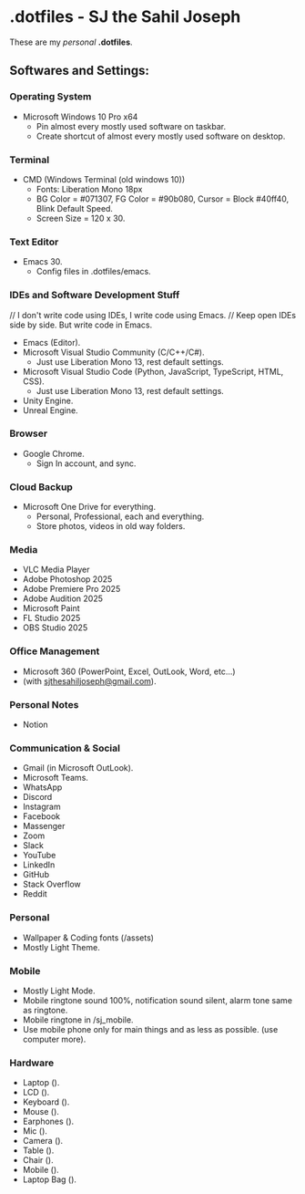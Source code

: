 
# .dotfiles - SJ the Sahil Joseph
These are my *personal* __.dotfiles__.

## Softwares and Settings:

### Operating System
- Microsoft Windows 10 Pro x64
  - Pin almost every mostly used software on taskbar.
  - Create shortcut of almost every mostly used software on desktop.
    
### Terminal
- CMD (Windows Terminal (old windows 10))
  - Fonts: Liberation Mono 18px
  - BG Color = #071307, FG Color = #90b080, Cursor = Block #40ff40, Blink Default Speed.
  - Screen Size = 120 x 30.

### Text Editor
- Emacs 30.
  - Config files in .dotfiles/emacs.
    
### IDEs and Software Development Stuff
// I don't write code using IDEs, I write code using Emacs.
// Keep open IDEs side by side. But write code in Emacs.
- Emacs (Editor).
- Microsoft Visual Studio Community (C/C++/C#).
  - Just use Liberation Mono 13, rest default settings.
- Microsoft Visual Studio Code (Python, JavaScript, TypeScript, HTML, CSS).
  - Just use Liberation Mono 13, rest default settings.
- Unity Engine.
- Unreal Engine.

### Browser
- Google Chrome.
  - Sign In account, and sync.

### Cloud Backup
- Microsoft One Drive for everything.
  - Personal, Professional, each and everything.
  - Store photos, videos in old way folders.

### Media
- VLC Media Player
- Adobe Photoshop 2025
- Adobe Premiere Pro 2025
- Adobe Audition 2025
- Microsoft Paint
- FL Studio 2025
- OBS Studio 2025

### Office Management
- Microsoft 360 (PowerPoint, Excel, OutLook, Word, etc...)
- (with sjthesahiljoseph@gmail.com).

### Personal Notes
- Notion

### Communication & Social
- Gmail (in Microsoft OutLook).
- Microsoft Teams.
- WhatsApp
- Discord
- Instagram
- Facebook
- Massenger
- Zoom
- Slack
- YouTube
- LinkedIn
- GitHub
- Stack Overflow
- Reddit

### Personal
- Wallpaper & Coding fonts (/assets)
- Mostly Light Theme.

### Mobile
- Mostly Light Mode.
- Mobile ringtone sound 100%, notification sound silent, alarm tone same as ringtone.
- Mobile ringtone in /sj_mobile.
- Use mobile phone only for main things and as less as possible. (use computer more).

### Hardware
- Laptop ().
- LCD ().
- Keyboard ().
- Mouse ().
- Earphones ().
- Mic ().
- Camera ().
- Table ().
- Chair ().
- Mobile ().
- Laptop Bag ().



